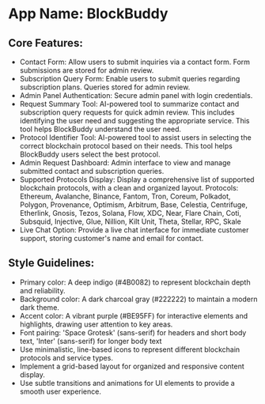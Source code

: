 # **App Name**: BlockBuddy

## Core Features:

- Contact Form: Allow users to submit inquiries via a contact form. Form submissions are stored for admin review.
- Subscription Query Form: Enable users to submit queries regarding subscription plans. Queries stored for admin review.
- Admin Panel Authentication: Secure admin panel with login credentials.
- Request Summary Tool: AI-powered tool to summarize contact and subscription query requests for quick admin review. This includes identifying the user need and suggesting the appropriate service. This tool helps BlockBuddy understand the user need.
- Protocol Identifier Tool: AI-powered tool to assist users in selecting the correct blockchain protocol based on their needs. This tool helps BlockBuddy users select the best protocol.
- Admin Request Dashboard: Admin interface to view and manage submitted contact and subscription queries.
- Supported Protocols Display: Display a comprehensive list of supported blockchain protocols, with a clean and organized layout. Protocols: Ethereum, Avalanche, Binance, Fantom, Tron, Coreum, Polkadot, Polygon, Provenance, Optimism, Arbitrum, Base, Celestia, Centrifuge, Etherlink, Gnosis, Tezos, Solana, Flow, XDC, Near, Flare Chain, Coti, Subsquid, Injective, Glue, Nillion, Kilt Unit, Theta, Stellar, RPC, Skale
- Live Chat Option: Provide a live chat interface for immediate customer support, storing customer's name and email for contact.

## Style Guidelines:

- Primary color: A deep indigo (#4B0082) to represent blockchain depth and reliability.
- Background color: A dark charcoal gray (#222222) to maintain a modern dark theme.
- Accent color: A vibrant purple (#BE95FF) for interactive elements and highlights, drawing user attention to key areas.
- Font pairing: 'Space Grotesk' (sans-serif) for headers and short body text, 'Inter' (sans-serif) for longer body text
- Use minimalistic, line-based icons to represent different blockchain protocols and service types.
- Implement a grid-based layout for organized and responsive content display.
- Use subtle transitions and animations for UI elements to provide a smooth user experience.